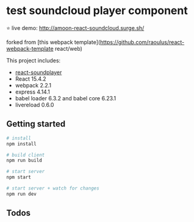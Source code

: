 # test soundcloud player component

⭐️ live demo: http://amoon-react-soundcloud.surge.sh/

forked from [this webpack template](https://github.com/raoulus/react-webpack-template react/web)

This project includes:
- [react-soundplayer](https://github.com/soundblogs/react-soundplayer)
- React 15.4.2
- webpack 2.2.1
- express 4.14.1
- babel loader 6.3.2 and babel core 6.23.1
- livereload 0.6.0

## Getting started

```bash
# install
npm install

# build client
npm run build

# start server
npm start

# start server + watch for changes
npm run dev
```

## Todos

